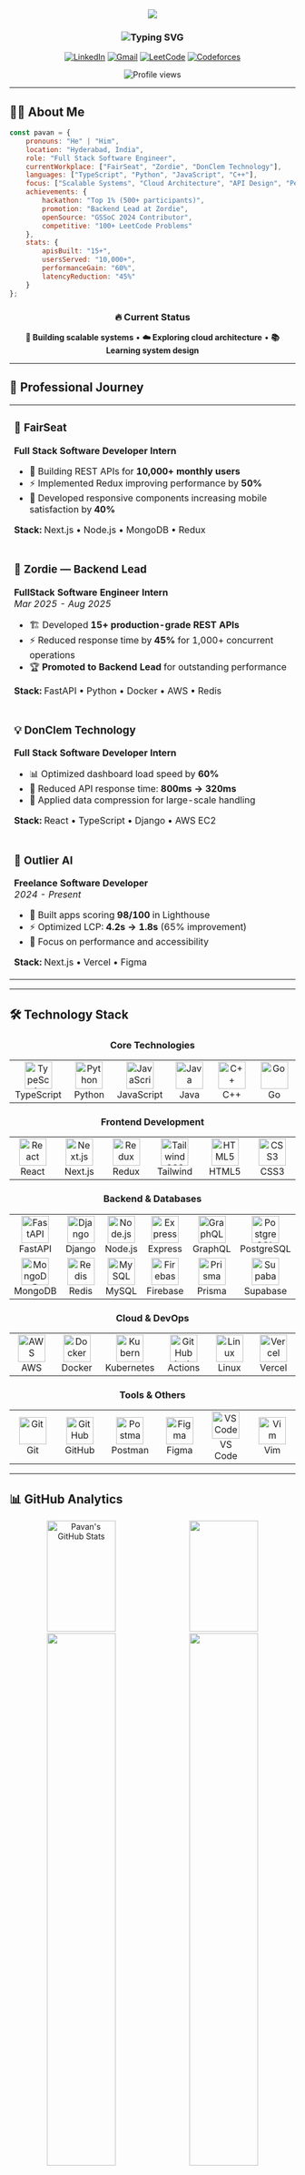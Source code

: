 <div align="center">

<img src="https://capsule-render.vercel.app/api?type=waving&color=0:667eea,100:764ba2&height=200&section=header&text=Simhadri%20Pavan%20Kumar&fontSize=50&fontColor=fff&animation=fadeIn&fontAlignY=38&desc=Full%20Stack%20Software%20Engineer&descAlignY=55&descAlign=50"/>

<h3>
  <img src="https://readme-typing-svg.herokuapp.com?font=Fira+Code&weight=600&size=18&pause=1000&color=667EEA&center=true&vCenter=true&width=500&lines=Full+Stack+Software+Engineer;Backend+%2B+Frontend+%2B+Cloud;Building+Scalable+Systems;Open+Source+Enthusiast" alt="Typing SVG" />
</h3>

[![LinkedIn](https://img.shields.io/badge/LinkedIn-%230077B5.svg?style=for-the-badge&logo=linkedin&logoColor=white)](https://linkedin.com/in/simhadri-pavan-kumar-14b87027b)
[![Gmail](https://img.shields.io/badge/Gmail-D14836?style=for-the-badge&logo=gmail&logoColor=white)](mailto:pavankumarsimhadri987@gmail.com)
[![LeetCode](https://img.shields.io/badge/LeetCode-FFA116?style=for-the-badge&logo=leetcode&logoColor=black)](https://leetcode.com/u/pavankumarsimhadri987/)
[![Codeforces](https://img.shields.io/badge/Codeforces-1F8ACB?style=for-the-badge&logo=codeforces&logoColor=white)](https://codeforces.com/profile/pavanqwerty)

<img src="https://komarev.com/ghpvc/?username=pavannani99&label=Profile%20views&color=667eea&style=for-the-badge" alt="Profile views" />

</div>

---

## 👨‍💻 About Me

```javascript
const pavan = {
    pronouns: "He" | "Him",
    location: "Hyderabad, India",
    role: "Full Stack Software Engineer",
    currentWorkplace: ["FairSeat", "Zordie", "DonClem Technology"],
    languages: ["TypeScript", "Python", "JavaScript", "C++"],
    focus: ["Scalable Systems", "Cloud Architecture", "API Design", "Performance Optimization"],
    achievements: {
        hackathon: "Top 1% (500+ participants)",
        promotion: "Backend Lead at Zordie",
        openSource: "GSSoC 2024 Contributor",
        competitive: "100+ LeetCode Problems"
    },
    stats: {
        apisBuilt: "15+",
        usersServed: "10,000+",
        performanceGain: "60%",
        latencyReduction: "45%"
    }
};
```

<div align="center">

### 🔥 Current Status

**🚀 Building scalable systems** • **☁️ Exploring cloud architecture** • **📚 Learning system design**

</div>

---

## 💼 Professional Journey

<table>
<tr>
<td>

### 🎯 FairSeat
**Full Stack Software Developer Intern**  

- 🔧 Building REST APIs for **10,000+ monthly users**
- ⚡ Implemented Redux improving performance by **50%**
- 📱 Developed responsive components increasing mobile satisfaction by **40%**

**Stack:** Next.js • Node.js • MongoDB • Redux

</td>
</tr>
<tr>
<td>

### 🚀 Zordie — Backend Lead
**FullStack Software Engineer Intern**  
*Mar 2025 - Aug 2025*

- 🏗️ Developed **15+ production-grade REST APIs**
- ⚡ Reduced response time by **45%** for 1,000+ concurrent operations
- 🏆 **Promoted to Backend Lead** for outstanding performance

**Stack:** FastAPI • Python • Docker • AWS • Redis

</td>
</tr>
<tr>
<td>

### 💡 DonClem Technology
**Full Stack Software Developer Intern**  

- 📊 Optimized dashboard load speed by **60%**
- 🚄 Reduced API response time: **800ms → 320ms**
- 💾 Applied data compression for large-scale handling

**Stack:** React • TypeScript • Django • AWS EC2

</td>
</tr>
<tr>
<td>

### 🎨 Outlier AI
**Freelance Software Developer**  
*2024 - Present*

- 🏅 Built apps scoring **98/100** in Lighthouse
- ⚡ Optimized LCP: **4.2s → 1.8s** (65% improvement)
- 🎯 Focus on performance and accessibility

**Stack:** Next.js • Vercel • Figma

</td>
</tr>
</table>

---

## 🛠️ Technology Stack

<div align="center">

### Core Technologies

<table>
<tr>
<td align="center" width="96">
<img src="https://skillicons.dev/icons?i=typescript" width="48" height="48" alt="TypeScript" />
<br>TypeScript
</td>
<td align="center" width="96">
<img src="https://skillicons.dev/icons?i=python" width="48" height="48" alt="Python" />
<br>Python
</td>
<td align="center" width="96">
<img src="https://skillicons.dev/icons?i=javascript" width="48" height="48" alt="JavaScript" />
<br>JavaScript
</td>
<td align="center" width="96">
<img src="https://skillicons.dev/icons?i=java" width="48" height="48" alt="Java" />
<br>Java
</td>
<td align="center" width="96">
<img src="https://skillicons.dev/icons?i=cpp" width="48" height="48" alt="C++" />
<br>C++
</td>
<td align="center" width="96">
<img src="https://skillicons.dev/icons?i=go" width="48" height="48" alt="Go" />
<br>Go
</td>
</tr>
</table>

### Frontend Development

<table>
<tr>
<td align="center" width="96">
<img src="https://skillicons.dev/icons?i=react" width="48" height="48" alt="React" />
<br>React
</td>
<td align="center" width="96">
<img src="https://skillicons.dev/icons?i=nextjs" width="48" height="48" alt="Next.js" />
<br>Next.js
</td>
<td align="center" width="96">
<img src="https://skillicons.dev/icons?i=redux" width="48" height="48" alt="Redux" />
<br>Redux
</td>
<td align="center" width="96">
<img src="https://skillicons.dev/icons?i=tailwind" width="48" height="48" alt="TailwindCSS" />
<br>Tailwind
</td>
<td align="center" width="96">
<img src="https://skillicons.dev/icons?i=html" width="48" height="48" alt="HTML5" />
<br>HTML5
</td>
<td align="center" width="96">
<img src="https://skillicons.dev/icons?i=css" width="48" height="48" alt="CSS3" />
<br>CSS3
</td>
</tr>
</table>

### Backend & Databases

<table>
<tr>
<td align="center" width="96">
<img src="https://skillicons.dev/icons?i=fastapi" width="48" height="48" alt="FastAPI" />
<br>FastAPI
</td>
<td align="center" width="96">
<img src="https://skillicons.dev/icons?i=django" width="48" height="48" alt="Django" />
<br>Django
</td>
<td align="center" width="96">
<img src="https://skillicons.dev/icons?i=nodejs" width="48" height="48" alt="Node.js" />
<br>Node.js
</td>
<td align="center" width="96">
<img src="https://skillicons.dev/icons?i=express" width="48" height="48" alt="Express" />
<br>Express
</td>
<td align="center" width="96">
<img src="https://skillicons.dev/icons?i=graphql" width="48" height="48" alt="GraphQL" />
<br>GraphQL
</td>
<td align="center" width="96">
<img src="https://skillicons.dev/icons?i=postgres" width="48" height="48" alt="PostgreSQL" />
<br>PostgreSQL
</td>
</tr>
<tr>
<td align="center" width="96">
<img src="https://skillicons.dev/icons?i=mongodb" width="48" height="48" alt="MongoDB" />
<br>MongoDB
</td>
<td align="center" width="96">
<img src="https://skillicons.dev/icons?i=redis" width="48" height="48" alt="Redis" />
<br>Redis
</td>
<td align="center" width="96">
<img src="https://skillicons.dev/icons?i=mysql" width="48" height="48" alt="MySQL" />
<br>MySQL
</td>
<td align="center" width="96">
<img src="https://skillicons.dev/icons?i=firebase" width="48" height="48" alt="Firebase" />
<br>Firebase
</td>
<td align="center" width="96">
<img src="https://skillicons.dev/icons?i=prisma" width="48" height="48" alt="Prisma" />
<br>Prisma
</td>
<td align="center" width="96">
<img src="https://skillicons.dev/icons?i=supabase" width="48" height="48" alt="Supabase" />
<br>Supabase
</td>
</tr>
</table>

### Cloud & DevOps

<table>
<tr>
<td align="center" width="96">
<img src="https://skillicons.dev/icons?i=aws" width="48" height="48" alt="AWS" />
<br>AWS
</td>
<td align="center" width="96">
<img src="https://skillicons.dev/icons?i=docker" width="48" height="48" alt="Docker" />
<br>Docker
</td>
<td align="center" width="96">
<img src="https://skillicons.dev/icons?i=kubernetes" width="48" height="48" alt="Kubernetes" />
<br>Kubernetes
</td>
<td align="center" width="96">
<img src="https://skillicons.dev/icons?i=githubactions" width="48" height="48" alt="GitHub Actions" />
<br>Actions
</td>
<td align="center" width="96">
<img src="https://skillicons.dev/icons?i=linux" width="48" height="48" alt="Linux" />
<br>Linux
</td>
<td align="center" width="96">
<img src="https://skillicons.dev/icons?i=vercel" width="48" height="48" alt="Vercel" />
<br>Vercel
</td>
</tr>
</table>

### Tools & Others

<table>
<tr>
<td align="center" width="96">
<img src="https://skillicons.dev/icons?i=git" width="48" height="48" alt="Git" />
<br>Git
</td>
<td align="center" width="96">
<img src="https://skillicons.dev/icons?i=github" width="48" height="48" alt="GitHub" />
<br>GitHub
</td>
<td align="center" width="96">
<img src="https://skillicons.dev/icons?i=postman" width="48" height="48" alt="Postman" />
<br>Postman
</td>
<td align="center" width="96">
<img src="https://skillicons.dev/icons?i=figma" width="48" height="48" alt="Figma" />
<br>Figma
</td>
<td align="center" width="96">
<img src="https://skillicons.dev/icons?i=vscode" width="48" height="48" alt="VS Code" />
<br>VS Code
</td>
<td align="center" width="96">
<img src="https://skillicons.dev/icons?i=vim" width="48" height="48" alt="Vim" />
<br>Vim
</td>
</tr>
</table>

</div>

---

## 📊 GitHub Analytics

<div align="center">
  <img width="49%" height="195px" src="https://github-readme-stats.vercel.app/api?username=pavannani99&show_icons=true&count_private=true&hide_border=true&title_color=667eea&icon_color=764ba2&text_color=c9d1d9&bg_color=0d1117&rank_icon=github" alt="Pavan's GitHub Stats" /> 
  <img width="49%" height="195px" src="https://github-readme-streak-stats.herokuapp.com/?user=pavannani99&theme=radical&hide_border=true&stroke=667eea&background=0D1117&ring=667eea&fire=764ba2&currStreakLabel=764ba2" />
</div>

<div align="center">
  <img width="49%" src="https://github-readme-stats.vercel.app/api/top-langs/?username=pavannani99&layout=compact&hide_border=true&title_color=667eea&text_color=c9d1d9&bg_color=0d1117&langs_count=8" />
  <img width="49%" src="https://github-readme-activity-graph.vercel.app/graph?username=pavannani99&bg_color=0d1117&color=667eea&line=764ba2&point=764ba2&area=true&hide_border=true" />
</div>

<div align="center">
  <img src="https://github-profile-trophy.vercel.app/?username=pavannani99&theme=discord&no-frame=true&no-bg=true&margin-w=4&column=7" />
</div>

---

## 🏆 Achievements & Recognition

<div align="center">

<table>
<tr>
<td align="center" width="25%">
<img src="https://img.shields.io/badge/🥇-Top_1%25-gold?style=for-the-badge" />
<br><b>UI Design Hackathon</b>
<br><sub>Outlier AI (500+ participants)</sub>
</td>
<td align="center" width="25%">
<img src="https://img.shields.io/badge/🚀-Backend_Lead-purple?style=for-the-badge" />
<br><b>Early Promotion</b>
<br><sub>Zordie - Outstanding Performance</sub>
</td>
<td align="center" width="25%">
<img src="https://img.shields.io/badge/💻-100+-blue?style=for-the-badge" />
<br><b>LeetCode Problems</b>
<br><sub>85% Medium/Hard Difficulty</sub>
</td>
<td align="center" width="25%">
<img src="https://img.shields.io/badge/🌟-1000+-green?style=for-the-badge" />
<br><b>GSSoC 2024</b>
<br><sub>Lines of Code Merged</sub>
</td>
</tr>
</table>

</div>

---

## 📈 Impact Metrics

<div align="center">

```diff
@@                  Key Performance Indicators                  @@

+ 15+ REST APIs developed and deployed to production
+ 10,000+ monthly active users served across platforms
+ 60% improvement in dashboard load speeds
+ 45% reduction in API response times
+ 80% increase in system reliability through CI/CD
+ 50% frontend performance optimization via state management
+ 98/100 Lighthouse accessibility score achieved
+ 65% improvement in Largest Contentful Paint (LCP)
```

</div>

---

## 🎯 Competitive Programming

<div align="center">

| Platform | Profile | Achievement |
|:--------:|:--------|:------------|
| <img src="https://img.shields.io/badge/LeetCode-FFA116?style=flat&logo=leetcode&logoColor=black" /> | [@pavankumarsimhadri987](https://leetcode.com/u/pavankumarsimhadri987/) | **100+ Problems** • 85% Medium/Hard |
| <img src="https://img.shields.io/badge/Codeforces-1F8ACB?style=flat&logo=codeforces&logoColor=white" /> | [@pavanqwerty](https://codeforces.com/profile/pavanqwerty) | Active Contestant |

</div>

---

## 💬 Let's Connect

<div align="center">

### Open to Full-time Opportunities • Freelance Projects • Open Source Collaboration

<br>

<a href="https://linkedin.com/in/simhadri-pavan-kumar-14b87027b">
  <img src="https://img.shields.io/badge/Let's_Connect_on_LinkedIn-0A66C2?style=for-the-badge&logo=linkedin&logoColor=white" />
</a>

<a href="mailto:pavankumarsimhadri987@gmail.com">
  <img src="https://img.shields.io/badge/Send_me_an_Email-EA4335?style=for-the-badge&logo=gmail&logoColor=white" />
</a>

<br><br>

<img src="https://quotes-github-readme.vercel.app/api?type=horizontal&theme=dark" />

</div>

---

<div align="center">

<img src="https://capsule-render.vercel.app/api?type=waving&color=0:667eea,100:764ba2&height=120&section=footer"/>

**Made with 💜 by Simhadri Pavan Kumar**

</div>
